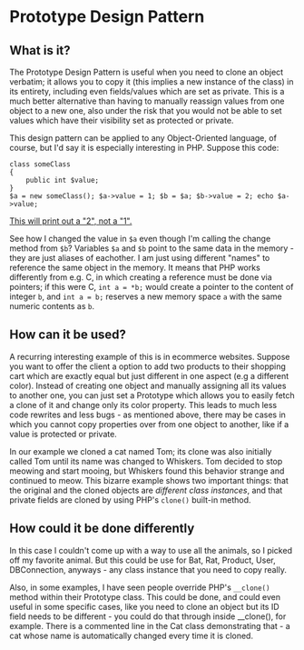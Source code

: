 # Prototype Design Pattern

## What is it?

The Prototype Design Pattern is useful when you need to clone an object verbatim; it allows you to copy it (this implies a new instance of the class) in its entirety, including even fields/values which are set as private. This is a much better alternative than having to manually reassign values from one object to a new one, also under the risk that you would not be able to set values which have their visibility set as protected or private.

This design pattern can be applied to any Object-Oriented language, of course, but I'd say it is especially interesting in PHP. Suppose this code:
``` 
class someClass
{
    public int $value;
}
$a = new someClass(); $a->value = 1; $b = $a; $b->value = 2; echo $a->value;
```

[This will print out a "2", not a "1".](https://3v4l.org/V1CrX)

See how I changed the value in `$a` even though I'm calling the change method from `$b`? Variables `$a` and `$b` point to the same data in the memory - they are just aliases of eachother. I am just using different "names" to reference the same object in the memory. It means that PHP works differently from e.g. C, in which creating a reference must be done via pointers; if this were C, `int a = *b;` would create a pointer to the content of integer `b`, and `int a = b;` reserves a new memory space `a` with the same numeric contents as `b`.

## How can it be used?

A recurring interesting example of this is in ecommerce websites. Suppose you want to offer the client a option to add two products to their shopping cart which are exactly equal but just different in one aspect (e.g a different color). Instead of creating one object and manually assigning all its values to another one, you can just set a Prototype which allows you to easily fetch a clone of it and change only its color property. This leads to much less code rewrites and less bugs - as mentioned above, there may be cases in which you cannot copy properties over from one object to another, like if a value is protected or private.

In our example we cloned a cat named Tom; its clone was also initially called Tom until its name was changed to Whiskers. Tom decided to stop meowing and start mooing, but Whiskers found this behavior strange and continued to meow. This bizarre example shows two important things: that the original and the cloned objects are *different class instances*, and that private fields are cloned by using PHP's `clone()` built-in method.

## How could it be done differently

In this case I couldn't come up with a way to use all the animals, so I picked off my favorite animal. But this could be use for Bat, Rat, Product, User, DBConnection, anyways - any class instance that you need to copy really.

Also, in some examples, I have seen people override PHP's `__clone()` method within their Prototype class. This could be done, and could even useful in some specific cases, like you need to clone an object but its ID field needs to be different - you could do that through inside __clone(), for example. There is a commented line in the Cat class demonstrating that - a cat whose name is automatically changed every time it is cloned.
